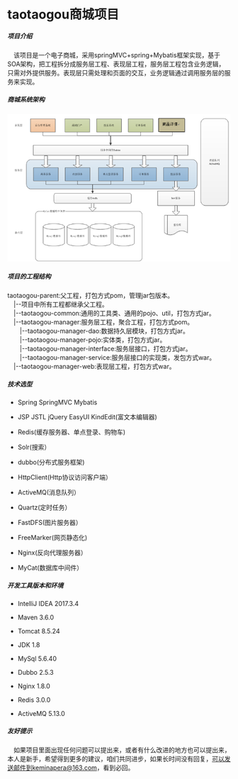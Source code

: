 # taotaogou商城项目
##### 项目介绍

&emsp;该项目是一个电子商城，采用springMVC+spring+Mybatis框架实现，基于SOA架构，把工程拆分成服务层工程、表现层工程，服务层工程包含业务逻辑，只需对外提供服务。表现层只需处理和页面的交互，业务逻辑通过调用服务层的服务来实现。

##### 商城系统架构
![Image text](图片1.png)

##### 项目的工程结构
taotaogou-parent:父工程，打包方式pom，管理jar包版本。   
&ensp;&ensp;|--项目中所有工程都继承父工程。   
&ensp;&ensp;|--taotaogou-common:通用的工具类、通用的pojo、util，打包方式jar。    
&ensp;&ensp;|--taotaogou-manager:服务层工程，聚合工程，打包方式pom。  
&ensp;&ensp;&ensp;&ensp;|--taotaogou-manager-dao:数据持久层模块，打包方式jar。  
&ensp;&ensp;&ensp;&ensp;|--taotaogou-manager-pojo:实体类，打包方式jar。  
&ensp;&ensp;&ensp;&ensp;|--taotaogou-manager-interface:服务层接口，打包方式jar。  
&ensp;&ensp;&ensp;&ensp;|--taotaogou-manager-service:服务层接口的实现类，发包方式war。  
&ensp;&ensp;|--taotaogou-manager-web:表现层工程，打包方式war。
##### 技术选型

*  Spring SpringMVC Mybatis

*  JSP JSTL jQuery EasyUI KindEdit(富文本编辑器)

*  Redis(缓存服务器、单点登录、购物车)

*  Solr(搜索）

*  dubbo(分布式服务框架)

*  HttpClient(Http协议访问客户端）

*  ActiveMQ(消息队列）

*  Quartz(定时任务）

*  FastDFS(图片服务器）

*  FreeMarker(网页静态化)

*  Nginx(反向代理服务器）

*  MyCat(数据库中间件）

##### 开发工具版本和环境

* IntelliJ IDEA 2017.3.4

* Maven 3.6.0

* Tomcat 8.5.24

* JDK 1.8

* MySql 5.6.40

* Dubbo 2.5.3

* Nginx 1.8.0

* Redis 3.0.0

* ActiveMQ 5.13.0
##### 友好提示
&emsp;如果项目里面出现任何问题可以提出来，或者有什么改进的地方也可以提出来，本人是新手，希望得到更多的建议，咱们共同进步，如果长时间没有回复，可以发送邮件到keminapera@163.com，看到必回。
